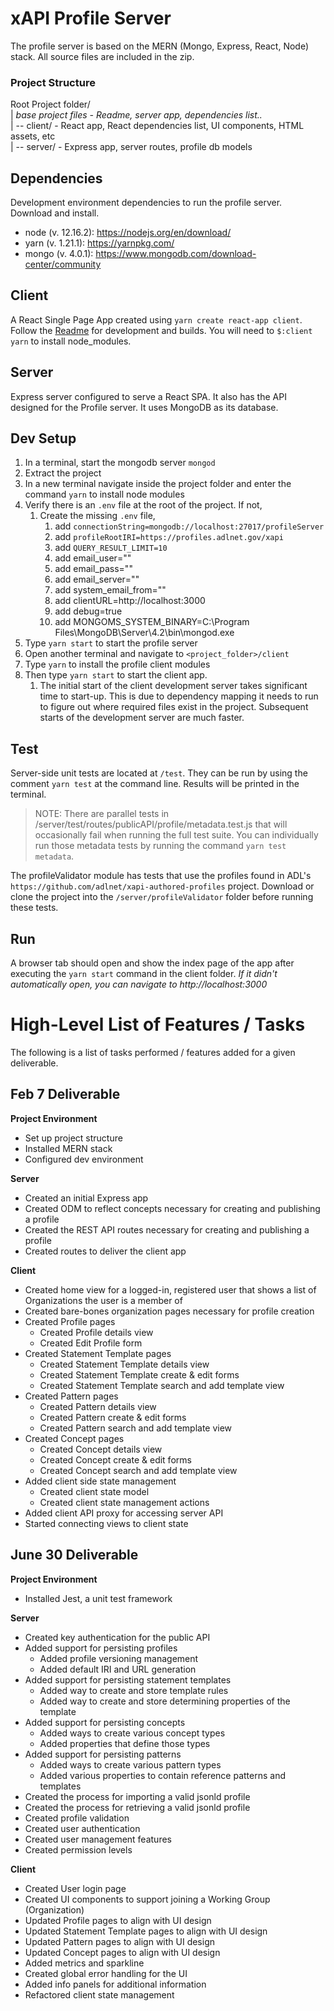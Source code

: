 # xAPI Profile Server
The profile server is based on the MERN (Mongo, Express, React, Node) stack. All source files are included in the zip. 

### Project Structure
Root Project folder/  
|  _base project files - Readme, server app, dependencies list.._  
| -- client/ - React app, React dependencies list, UI components, HTML assets, etc  
| -- server/ - Express app, server routes, profile db models

## Dependencies
Development environment dependencies to run the profile server. Download and install.

- node (v. 12.16.2): https://nodejs.org/en/download/
- yarn (v. 1.21.1): https://yarnpkg.com/
- mongo (v. 4.0.1): https://www.mongodb.com/download-center/community

## Client
A React Single Page App created using `yarn create react-app client`. Follow the [Readme](./client/README.md) for development and builds. You will need to `$:client yarn` to install node_modules.

## Server
Express server configured to serve a React SPA. It also has the API designed for the Profile server. It uses MongoDB as its database.

## Dev Setup
1. In a terminal, start the mongodb server `mongod`
1. Extract the project
1. In a new terminal navigate inside the project folder and enter the command `yarn` to install node modules
1. Verify there is an `.env` file at the root of the project. If not,
    1. Create the missing `.env` file,
        1. add `connectionString=mongodb://localhost:27017/profileServer`
        1. add `profileRootIRI=https://profiles.adlnet.gov/xapi`
        1. add `QUERY_RESULT_LIMIT=10`
        1. add email_user="<your email address>"
        1. add email_pass="<your email password>"
        1. add email_server="<your email server>"
        1. add system_email_from="<your email address>"
        1. add clientURL=http://localhost:3000
        1. add debug=true
        1. add MONGOMS_SYSTEM_BINARY=C:\Program Files\MongoDB\Server\4.2\bin\mongod.exe
1. Type `yarn start` to start the profile server
1. Open another terminal and navigate to `<project_folder>/client`
1. Type `yarn` to install the profile client modules
1. Then type `yarn start` to start the client app.
    1. The initial start of the client development server takes significant time to start-up. This is due to dependency mapping it needs to run to figure out where required files exist in the project. Subsequent starts of the development server are much faster.

## Test
Server-side unit tests are located at `/test`. They can be run by using the comment `yarn test` at the command line. Results will be printed in the terminal.

> NOTE: There are parallel tests in /server/test/routes/publicAPI/profile/metadata.test.js that will occasionally fail when running the full test suite. You can individually run those metadata tests by running the command `yarn test metadata`. 

The profileValidator module has tests that use the profiles found in ADL's `https://github.com/adlnet/xapi-authored-profiles` project. Download or clone the project into the `/server/profileValidator` folder before running these tests.

## Run
A browser tab should open and show the index page of the app after executing the `yarn start` command in the client folder. _If it didn't automatically open, you can navigate to http://localhost:3000_


# High-Level List of Features / Tasks
The following is a list of tasks performed / features added for a given deliverable. 

## Feb 7 Deliverable
**Project Environment**  
- Set up project structure  
- Installed MERN stack   
- Configured dev environment   

**Server**  
- Created an initial Express app   
- Created ODM to reflect concepts necessary for creating and publishing a profile  
- Created the REST API routes necessary for creating and publishing a profile  
- Created routes to deliver the client app  

**Client**  
- Created home view for a logged-in, registered user that shows a list of Organizations the user is a member of  
- Created bare-bones organization pages necessary for profile creation  
- Created Profile pages  
    - Created Profile details view  
    - Created Edit Profile form  
- Created Statement Template pages  
    - Created Statement Template details view  
    - Created Statement Template create & edit forms  
    - Created Statement Template search and add template view  
- Created Pattern pages  
    - Created Pattern details view  
    - Created Pattern create & edit forms  
    - Created Pattern search and add template view  
- Created Concept pages  
    - Created Concept details view  
    - Created Concept create & edit forms   
    - Created Concept search and add template view  
- Added client side state management  
    - Created client state model  
    - Created client state management actions  
- Added client API proxy for accessing server API  
- Started connecting views to client state  

## June 30 Deliverable  
**Project Environment**  
- Installed Jest, a unit test framework  

**Server**  
- Created key authentication for the public API  
- Added support for persisting profiles  
    - Added profile versioning management  
    - Added default IRI and URL generation  
- Added support for persisting statement templates  
    - Added way to create and store template rules  
    - Added way to create and store determining properties of the template  
- Added support for persisting concepts  
    - Added ways to create various concept types  
    - Added properties that define those types  
- Added support for persisting patterns  
    - Added ways to create various pattern types  
    - Added various properties to contain reference patterns and templates  
- Created the process for importing a valid jsonld profile  
- Created the process for retrieving a valid jsonld profile  
- Created profile validation  
- Created user authentication  
- Created user management features  
- Created permission levels  

**Client**  
- Created User login page  
- Created UI components to support joining a Working Group (Organization)  
- Updated Profile pages to align with UI design  
- Updated Statement Template pages to align with UI design  
- Updated Pattern pages to align with UI design  
- Updated Concept pages to align with UI design  
- Added metrics and sparkline  
- Created global error handling for the UI  
- Added info panels for additional information  
- Refactored client state management  
